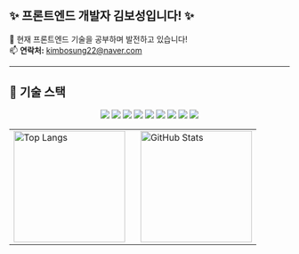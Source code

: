 <h2>✨ 프론트엔드 개발자 김보성입니다! ✨</h2>




<p>
  🌱 현재 프론트엔드 기술을 공부하며 발전하고 있습니다!<br>
  📫 <strong>연락처:</strong> <a href="mailto:kimbosung22@naver.com">kimbosung22@naver.com</a>
</p>




---

## 🚀 기술 스택

<p align="center">
  <img src="https://img.shields.io/badge/-Dart-0175C2?style=for-the-badge&logo=dart&logoColor=white"/>
  <img src="https://img.shields.io/badge/-Flutter-02569B?style=for-the-badge&logo=flutter&logoColor=white"/>
  <img src="https://img.shields.io/badge/-JavaScript-F7DF1E?style=for-the-badge&logo=javascript&logoColor=white"/>
  <img src="https://img.shields.io/badge/TypeScript-007ACC?style=for-the-badge&logo=typescript&logoColor=white"/>
  <img src="https://img.shields.io/badge/React-20232A?style=for-the-badge&logo=react&logoColor=61DAFB"/>
  <img src="https://img.shields.io/badge/-React_Native-61DAFB?style=for-the-badge&logo=react&logoColor=white"/>
  <img src="https://img.shields.io/badge/Spring_Boot-F2F4F9?style=for-the-badge&logo=spring-boot&logoColor=white"/>
  <img src="https://img.shields.io/badge/-Unity-000000?style=for-the-badge&logo=unity&logoColor=white"/>
  <img src="https://img.shields.io/badge/-GameMaker_Studio-8DCA09?style=for-the-badge&logo=gamemaker-studio&logoColor=white"/>
</p>






<table style="border: none; border-collapse: collapse;">
  <tr>
    <td style="border: none;">
      <img src="https://github-readme-stats.vercel.app/api/top-langs/?username=thundevistan&layout=compact&theme=tokyonight" alt="Top Langs" style="height: 200px;">
    </td>
    <td style="border: none; padding-left: 20px;">
      <img src="https://github-readme-stats.vercel.app/api?username=NangManBo&show_icons=true&theme=radical" alt="GitHub Stats" style="height: 200px;">
    </td>
  </tr>
</table>

